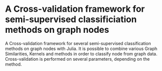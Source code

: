 # A Cross-validation framework for semi-supervised classificiation methods on graph nodes

A Cross-validation framework for several semi-supervised classification methods on graph nodes with Julia. It is possible to combine various Graph Similarities, Kernels and methods in order to classify node from graph data. Cross-validation is performed on several parameters, depending on the method.
